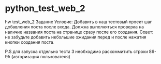 # python_test_web_2
hw test_web_2
Задание
Условие: Добавить в наш тестовый проект шаг добавления поста после входа. Должна выполняться проверка на наличие названия поста на странице сразу после его создания.
Совет: не забудьте добавить небольшие ожидания перед и после нажатия кнопки создания поста.

P.S для запуска отдельно теста 3 необходимо раскоммитить строки 86-95 (авторизация пользователя)
